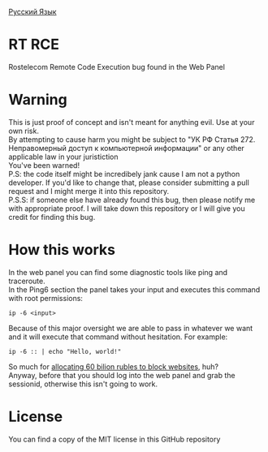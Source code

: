 [Русский Язык](https://github.com/ma1de/rt-rce/blob/main/README_RU.md)

# RT RCE
Rostelecom Remote Code Execution bug found in the Web Panel

# Warning
This is just proof of concept and isn't meant for anything evil. Use at your own risk. <br>
By attempting to cause harm you might be subject to "УК РФ Статья 272. Неправомерный доступ к компьютерной информации" or any other applicable law in your juristiction <br>
You've been warned! <br>
P.S: the code itself might be incredibely jank cause I am not a python developer. If you'd like to change that, please consider submitting a pull request and I might merge it into this repository. <br>
P.S.S: if someone else have already found this bug, then please notify me with appropriate proof. I will take down this repository or I will give you credit for finding this bug.

# How this works
In the web panel you can find some diagnostic tools like ping and traceroute. <br>
In the Ping6 section the panel takes your input and executes this command with root permissions:
```
ip -6 <input>
```
Because of this major oversight we are able to pass in whatever we want and it will execute that command without hesitation.
For example:
```
ip -6 :: | echo "Hello, world!"
```
So much for [allocating 60 bilion rubles to block websites](https://www.svoboda.org/a/roskomnadzor-potratit-pochti-60-mlrd-rubley-na-sistemy-po-blokirovke/33114493.html), huh? <br>
Anyway, before that you should log into the web panel and grab the sessionid, otherwise this isn't going to work. <br>

# License
You can find a copy of the MIT license in this GitHub repository